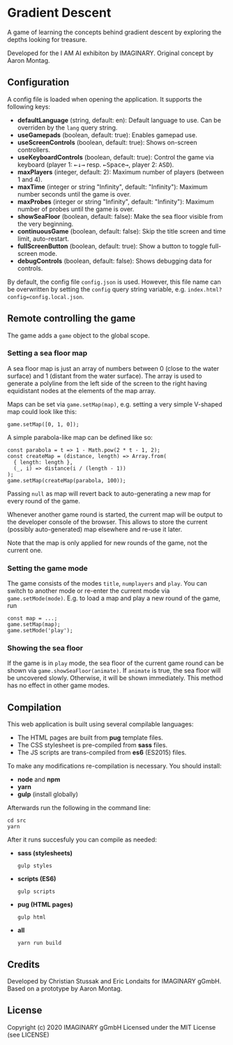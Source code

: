 # Gradient Descent
A game of learning the concepts behind gradient descent by exploring the depths looking for treasure.

Developed for the I AM AI exhibiton by IMAGINARY.
Original concept by Aaron Montag.

## Configuration

A config file is loaded when opening the application. It supports the following keys:

- **defaultLanguage** (string, default: en): Default language to use. Can be overriden by the 
  `lang` query string.
- **useGamepads** (boolean, default: true): Enables gamepad use.
- **useScreenControls** (boolean, default: true): Shows on-screen controllers.
- **useKeyboardControls** (boolean, default: true): Control the game via keyboard (player 1: <kbd>←</kbd><kbd>↓</kbd><kbd>→</kbd> resp. <kbd>←</kbd><kbd>Space</kbd><kbd>→</kbd>, player 2: <kbd>A</kbd><kbd>S</kbd><kbd>D</kbd>).
- **maxPlayers** (integer, default: 2): Maximum number of players (between 1 and 4).
- **maxTime** (integer or string "Infinity", default: "Infinity"): Maximum number seconds until the game is over.
- **maxProbes** (integer or string "Infinity", default: "Infinity"): Maximum number of probes until the game is over.
- **showSeaFloor** (boolean, default: false): Make the sea floor visible from the very beginning.
- **continuousGame** (boolean, default: false): Skip the title screen and time limit, auto-restart.
- **fullScreenButton** (boolean, default: true): Show a button to toggle full-screen mode.
- **debugControls** (boolean, default: false): Shows debugging data for controls.

By default, the config file `config.json` is used. However, this file name can be overwritten by
setting the `config` query string variable, e.g. `index.html?config=config.local.json`.

## Remote controlling the game

The game adds a `game` object to the global scope.

### Setting a sea floor map

A sea floor map is just an array of numbers between 0 (close to the water surface) and 1 (distant
from the water surface). The array is used to generate a polyline from the left side of the screen
to the right having equidistant nodes at the elements of the map array.

Maps can be set via `game.setMap(map)`, e.g. setting a very simple V-shaped map could look like this:
```
game.setMap([0, 1, 0]);
```
A simple parabola-like map can be defined like so:
```
const parabola = t => 1 - Math.pow(2 * t - 1, 2);
const createMap = (distance, length) => Array.from(
  { length: length },
  (_, i) => distance(i / (length - 1))
);
game.setMap(createMap(parabola, 100));
```
Passing `null` as map will revert back to auto-generating a new map for every round of the game.

Whenever another game round is started, the current map will be output to the developer console of the
browser. This allows to store the current (possibly auto-generated) map elsewhere and re-use it later.

Note that the map is only applied for new rounds of the game, not the current one.

### Setting the game mode

The game consists of the modes `title`, `numplayers` and `play`. You can switch to another mode or
re-enter the current mode via `game.setMode(mode)`. E.g. to load a map and play a new round of the
game, run
```
const map = ...;
game.setMap(map);
game.setMode('play');
```

### Showing the sea floor

If the game is in `play` mode, the sea floor of the current game round can be shown via
`game.showSeaFloor(animate)`. If `animate` is true, the sea floor will be uncovered slowly.
Otherwise, it will be shown immediately. This method has no effect in other game modes.

## Compilation

This web application is built using several compilable languages:

- The HTML pages are built from **pug** template files.
- The CSS stylesheet is pre-compiled from **sass** files.
- The JS scripts are trans-compiled from **es6** (ES2015) files. 

To make any modifications re-compilation is necessary. You should install:

- **node** and **npm**
- **yarn**
- **gulp** (install globally)

Afterwards run the following in the command line:

```
cd src
yarn
```

After it runs succesfuly you can compile as needed:

- **sass (stylesheets)**
    ```
    gulp styles
    ```
  
- **scripts (ES6)**
    ```
    gulp scripts
    ```

- **pug (HTML pages)**
    ```
    gulp html
    ```

- **all**
    ```
    yarn run build
    ```

## Credits

Developed by Christian Stussak and Eric Londaits for IMAGINARY gGmbH.
Based on a prototype by Aaron Montag.

## License

Copyright (c) 2020 IMAGINARY gGmbH
Licensed under the MIT License (see LICENSE)
